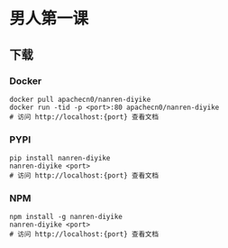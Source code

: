 # 男人第一课

## 下载

### Docker

```
docker pull apachecn0/nanren-diyike
docker run -tid -p <port>:80 apachecn0/nanren-diyike
# 访问 http://localhost:{port} 查看文档
```

### PYPI

```
pip install nanren-diyike
nanren-diyike <port>
# 访问 http://localhost:{port} 查看文档
```

### NPM

```
npm install -g nanren-diyike
nanren-diyike <port>
# 访问 http://localhost:{port} 查看文档
```